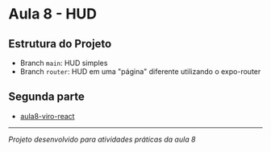 # Aula 8 - HUD

## Estrutura do Projeto

- Branch `main`: HUD simples
- Branch `router`: HUD em uma "página" diferente utilizando o expo-router

## Segunda parte
- [aula8-viro-react](https://github.com/upx-realidade-aumentada/aula8-viro-react)
---

_Projeto desenvolvido para atividades práticas da aula 8_
